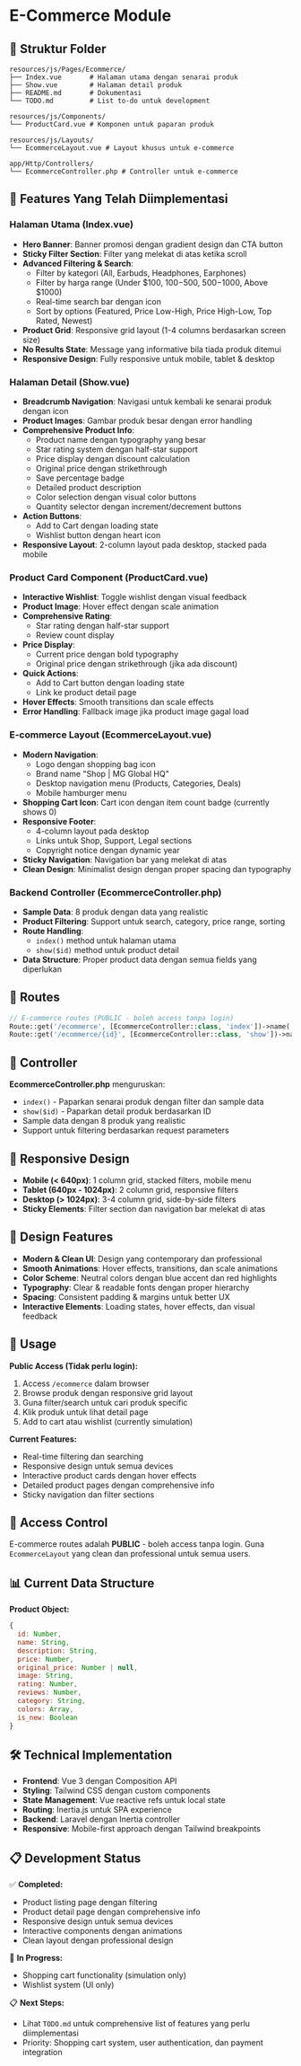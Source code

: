 # E-Commerce Module

## 📁 Struktur Folder
```
resources/js/Pages/Ecommerce/
├── Index.vue       # Halaman utama dengan senarai produk
├── Show.vue        # Halaman detail produk
├── README.md       # Dokumentasi
└── TODO.md         # List to-do untuk development

resources/js/Components/
└── ProductCard.vue # Komponen untuk paparan produk

resources/js/Layouts/
└── EcommerceLayout.vue # Layout khusus untuk e-commerce

app/Http/Controllers/
└── EcommerceController.php # Controller untuk e-commerce
```

## 🎨 Features Yang Telah Diimplementasi

### Halaman Utama (Index.vue)
- **Hero Banner**: Banner promosi dengan gradient design dan CTA button
- **Sticky Filter Section**: Filter yang melekat di atas ketika scroll
- **Advanced Filtering & Search**: 
  - Filter by kategori (All, Earbuds, Headphones, Earphones)
  - Filter by harga range (Under $100, $100-$500, $500-$1000, Above $1000)
  - Real-time search bar dengan icon
  - Sort by options (Featured, Price Low-High, Price High-Low, Top Rated, Newest)
- **Product Grid**: Responsive grid layout (1-4 columns berdasarkan screen size)
- **No Results State**: Message yang informative bila tiada produk ditemui
- **Responsive Design**: Fully responsive untuk mobile, tablet & desktop

### Halaman Detail (Show.vue)
- **Breadcrumb Navigation**: Navigasi untuk kembali ke senarai produk dengan icon
- **Product Images**: Gambar produk besar dengan error handling
- **Comprehensive Product Info**: 
  - Product name dengan typography yang besar
  - Star rating system dengan half-star support
  - Price display dengan discount calculation
  - Original price dengan strikethrough
  - Save percentage badge
  - Detailed product description
  - Color selection dengan visual color buttons
  - Quantity selector dengan increment/decrement buttons
- **Action Buttons**: 
  - Add to Cart dengan loading state
  - Wishlist button dengan heart icon
- **Responsive Layout**: 2-column layout pada desktop, stacked pada mobile

### Product Card Component (ProductCard.vue)
- **Interactive Wishlist**: Toggle wishlist dengan visual feedback
- **Product Image**: Hover effect dengan scale animation
- **Comprehensive Rating**: 
  - Star rating dengan half-star support
  - Review count display
- **Price Display**: 
  - Current price dengan bold typography
  - Original price dengan strikethrough (jika ada discount)
- **Quick Actions**: 
  - Add to Cart button dengan loading state
  - Link ke product detail page
- **Hover Effects**: Smooth transitions dan scale effects
- **Error Handling**: Fallback image jika product image gagal load

### E-commerce Layout (EcommerceLayout.vue)
- **Modern Navigation**: 
  - Logo dengan shopping bag icon
  - Brand name "Shop | MG Global HQ"
  - Desktop navigation menu (Products, Categories, Deals)
  - Mobile hamburger menu
- **Shopping Cart Icon**: Cart icon dengan item count badge (currently shows 0)
- **Responsive Footer**: 
  - 4-column layout pada desktop
  - Links untuk Shop, Support, Legal sections
  - Copyright notice dengan dynamic year
- **Sticky Navigation**: Navigation bar yang melekat di atas
- **Clean Design**: Minimalist design dengan proper spacing dan typography

### Backend Controller (EcommerceController.php)
- **Sample Data**: 8 produk dengan data yang realistic
- **Product Filtering**: Support untuk search, category, price range, sorting
- **Route Handling**: 
  - `index()` method untuk halaman utama
  - `show($id)` method untuk product detail
- **Data Structure**: Proper product data dengan semua fields yang diperlukan

## 🎯 Routes

```php
// E-commerce routes (PUBLIC - boleh access tanpa login)
Route::get('/ecommerce', [EcommerceController::class, 'index'])->name('ecommerce.index');
Route::get('/ecommerce/{id}', [EcommerceController::class, 'show'])->name('ecommerce.show');
```

## 🔧 Controller

**EcommerceController.php** menguruskan:
- `index()` - Paparkan senarai produk dengan filter dan sample data
- `show($id)` - Paparkan detail produk berdasarkan ID
- Sample data dengan 8 produk yang realistic
- Support untuk filtering berdasarkan request parameters

## 📱 Responsive Design

- **Mobile (< 640px)**: 1 column grid, stacked filters, mobile menu
- **Tablet (640px - 1024px)**: 2 column grid, responsive filters
- **Desktop (> 1024px)**: 3-4 column grid, side-by-side filters
- **Sticky Elements**: Filter section dan navigation bar melekat di atas

## 🎨 Design Features

- **Modern & Clean UI**: Design yang contemporary dan professional
- **Smooth Animations**: Hover effects, transitions, dan scale animations
- **Color Scheme**: Neutral colors dengan blue accent dan red highlights
- **Typography**: Clear & readable fonts dengan proper hierarchy
- **Spacing**: Consistent padding & margins untuk better UX
- **Interactive Elements**: Loading states, hover effects, dan visual feedback

## 🚀 Usage

**Public Access (Tidak perlu login):**
1. Access `/ecommerce` dalam browser
2. Browse produk dengan responsive grid layout
3. Guna filter/search untuk cari produk specific
4. Klik produk untuk lihat detail page
5. Add to cart atau wishlist (currently simulation)

**Current Features:**
- Real-time filtering dan searching
- Responsive design untuk semua devices
- Interactive product cards dengan hover effects
- Detailed product pages dengan comprehensive info
- Sticky navigation dan filter sections

## 🔐 Access Control

E-commerce routes adalah **PUBLIC** - boleh access tanpa login.
Guna `EcommerceLayout` yang clean dan professional untuk semua users.

## 📊 Current Data Structure

**Product Object:**
```javascript
{
  id: Number,
  name: String,
  description: String,
  price: Number,
  original_price: Number | null,
  image: String,
  rating: Number,
  reviews: Number,
  category: String,
  colors: Array,
  is_new: Boolean
}
```

## 🛠 Technical Implementation

- **Frontend**: Vue 3 dengan Composition API
- **Styling**: Tailwind CSS dengan custom components
- **State Management**: Vue reactive refs untuk local state
- **Routing**: Inertia.js untuk SPA experience
- **Backend**: Laravel dengan Inertia controller
- **Responsive**: Mobile-first approach dengan Tailwind breakpoints

## 📋 Development Status

✅ **Completed:**
- Product listing page dengan filtering
- Product detail page dengan comprehensive info
- Responsive design untuk semua devices
- Interactive components dengan animations
- Clean layout dengan professional design

🔄 **In Progress:**
- Shopping cart functionality (simulation only)
- Wishlist system (UI only)

📋 **Next Steps:**
- Lihat `TODO.md` untuk comprehensive list of features yang perlu diimplementasi
- Priority: Shopping cart system, user authentication, dan payment integration

